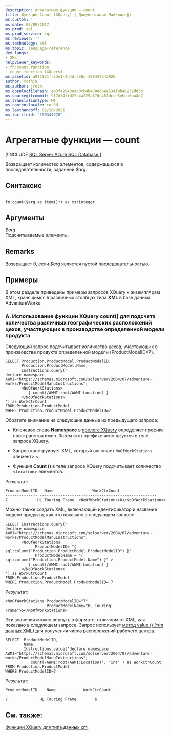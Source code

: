 ```yaml
---
description: Агрегатные функции — count
title: Функция Count (XQuery) | Документация Майкрософт
ms.custom: ''
ms.date: 03/09/2017
ms.prod: sql
ms.prod_service: sql
ms.reviewer: ''
ms.technology: xml
ms.topic: language-reference
dev_langs:
- XML
helpviewer_keywords:
- fn:count function
- count function [XQuery]
ms.assetid: a9f7131f-23e1-4d4d-a36c-180447543926
author: rothja
ms.author: jroth
ms.openlocfilehash: eb3fa2943ead0cb4b4000dbaa534f9b4b232dd3d
ms.sourcegitcommit: 917df4ffd22e4a229af7dc481dcce3ebba0aa4d7
ms.translationtype: MT
ms.contentlocale: ru-RU
ms.lasthandoff: 02/10/2021
ms.locfileid: "100341976"
---
```

# <a name="aggregate-functions---count"></a>Агрегатные функции — count
[!INCLUDE [SQL Server Azure SQL Database ](../includes/applies-to-version/sqlserver.md)]

  Возвращает количество элементов, содержащихся в последовательности, заданной *$arg*.  
  
## <a name="syntax"></a>Синтаксис  
  
```  
  
fn:count($arg as item()*) as xs:integer  
```  
  
## <a name="arguments"></a>Аргументы  
 *$arg*  
 Подсчитываемые элементы.  
  
## <a name="remarks"></a>Remarks  
 Возвращает 0, если *$arg* является пустой последовательностью.  
  
## <a name="examples"></a>Примеры  
 В этом разделе приведены примеры запросов XQuery к экземплярам XML, хранящимся в различных столбцах типа **XML** в базе данных AdventureWorks.  
  
### <a name="a-using-the-count-xquery-function-to-count-the-number-of-work-center-locations-in-the-manufacturing-of-a-product-model"></a>A. Использование функции XQuery count() для подсчета количества различных географических расположений цехов, участвующих в производстве определенной модели продукта  
 Следующий запрос подсчитывает количество цехов, участвующих в производстве продукта определенной модели (ProductModelID=7).  
  
```  
SELECT Production.ProductModel.ProductModelID,   
       Production.ProductModel.Name,   
       Instructions.query('  
declare namespace AWMI="https://schemas.microsoft.com/sqlserver/2004/07/adventure-works/ProductModelManuInstructions";  
       <NoOfWorkStations>  
          { count(/AWMI:root/AWMI:Location) }  
       </NoOfWorkStations>  
') as WorkCtrCount  
FROM Production.ProductModel  
WHERE Production.ProductModel.ProductModelID=7  
```  
  
 Обратите внимание на следующие данные из предыдущего запроса:  
  
-   Ключевое слово **Namespace** в [прологе XQuery](../xquery/modules-and-prologs-xquery-prolog.md) определяет префикс пространства имен. Затем этот префикс используется в теле запроса XQuery.  
  
-   Запрос конструирует XML, который включает `NoOfWorkStations` элемент> <.  
  
-   Функция **Count ()** в теле запроса XQuery подсчитывает количество <`Location`> элементов.  
  
 Результат:  
  
```  
ProductModelID   Name                 WorkCtrCount       
-------------- ---------------------------------------------------  
7             HL Touring Frame  <NoOfWorkStations>6</NoOfWorkStations>     
```  
  
 Можно также создать XML, включающий идентификатор и название модели продукта, как это показано в следующем запросе:  
  
```  
SELECT Instructions.query('  
declare namespace AWMI="https://schemas.microsoft.com/sqlserver/2004/07/adventure-works/ProductModelManuInstructions";  
       <NoOfWorkStations  
             ProductModelID= "{ sql:column("Production.ProductModel.ProductModelID") }"   
             ProductModelName = "{ sql:column("Production.ProductModel.Name") }" >  
          { count(/AWMI:root/AWMI:Location) }  
       </NoOfWorkStations>  
') as WorkCtrCount  
FROM Production.ProductModel  
WHERE Production.ProductModel.ProductModelID= 7  
```  
  
 Результат:  
  
```  
<NoOfWorkStations ProductModelID="7"   
                  ProductModelName="HL Touring Frame">6</NoOfWorkStations>  
```  
  
 Эти значения можно вернуть в формате, отличном от XML, как показано в следующем запросе. Запрос использует [метод value () (тип данных XML)](../t-sql/xml/value-method-xml-data-type.md) для получения числа расположений рабочего центра.  
  
```  
SELECT  ProductModelID,   
        Name,   
        Instructions.value('declare namespace AWMI="https://schemas.microsoft.com/sqlserver/2004/07/adventure-works/ProductModelManuInstructions";  
           count(/AWMI:root/AWMI:Location)', 'int' ) as WorkCtrCount  
FROM Production.ProductModel  
WHERE ProductModelID=7  
```  
  
 Результат:  
  
```  
ProductModelID    Name            WorkCtrCount  
-------------- ---------------------------------  
7              HL Touring Frame        6     
```  
  
## <a name="see-also"></a>См. также:  
 [Функции XQuery для типа данных xml](../xquery/xquery-functions-against-the-xml-data-type.md)  
  
  
